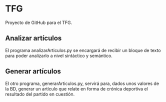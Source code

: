 # TFG
Proyecto de GitHub para el TFG.

## Analizar artículos
El programa analizarArticulos.py se encargará de recibir un bloque de texto para poder
analizarlo a nivel sintáctico y semántico.

## Generar artículos
El otro programa, generarArticulos.py, servirá para, dados unos valores de la BD, generar
un artículo que relate en forma de crónica deportiva el resultado del partido en cuestión.
